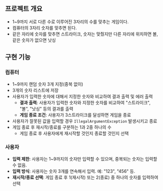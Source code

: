 ## 프로젝트 개요

- 1~9까지 서로 다른 수로 이루어진 3자리의 수를 맞추는 게임이다.
- 컴퓨터의 3자리 숫자를 맞추면 된다.
- 같은 자리에 숫자를 맞추면 스트라이크, 숫자는 맞췄지만 다른 자리에 위치하면 볼, 같은 숫자가 없으면 낫싱

## 구현 기능

### 컴퓨터

- 1~9까지 랜덤 숫자 3개 지정(중복 없이)
- 3개의 숫자 리스트에 저장
- 사용자가 입력한 숫자에 대해서 지정한 숫자와 비교하여 결과 출력 및 에러 출력
    - **결과 출력**: 사용자가 입력한 숫자와 지정한 숫자를 비교하여 "스트라이크", "볼", "낫싱" 등의 결과를 출력
    - **게임 종료 조건**: 사용자가 3스트라이크를 달성하면 게임을 종료
- 사용자가 잘못된 값을 입력할 경우 `IllegalArgumentException` 발생시키고 종료
- 게임 종료 후 재시작/종료를 구분하는 1과 2중 하나의 수
    - 게임 종료 후 사용자에게 재시작할 것인지 종료할 것인지 선택

### 사용자

- **입력 제한**: 사용자는 1~9까지의 숫자만 입력할 수 있으며, 중복되는 숫자는 입력할 수 없음.
- **입력 방식**: 사용자는 숫자 3개를 연속해서 입력. 예: "123", "456" 등.
- **재시작/종료 선택**: 게임 종료 후 1(재시작) 또는 2(종료) 중 하나의 숫자를 입력하여 선택